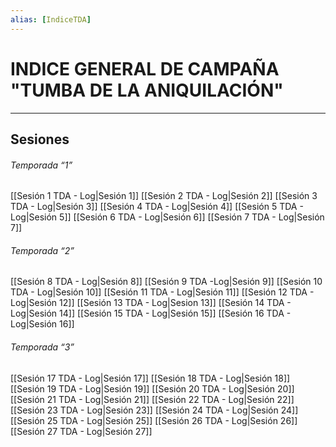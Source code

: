 ```yaml
---
alias: [IndiceTDA]
---
```


# INDICE GENERAL DE CAMPAÑA "TUMBA DE LA ANIQUILACIÓN"
---

## Sesiones
###### _Temporada “1”_
[[Sesión 1 TDA - Log|Sesión 1]]
[[Sesión 2 TDA - Log|Sesión 2]]
[[Sesión 3 TDA - Log|Sesión 3]]
[[Sesión 4 TDA - Log|Sesión 4]]
[[Sesión 5 TDA - Log|Sesión 5]]
[[Sesión 6 TDA - Log|Sesión 6]]
[[Sesión 7 TDA - Log|Sesión 7]]

###### _Temporada “2”_
[[Sesión 8 TDA - Log|Sesión 8]]
[[Sesión 9 TDA -Log|Sesión 9]]
[[Sesión 10 TDA - Log|Sesión 10]]
[[Sesión 11 TDA - Log|Sesión 11]]
[[Sesión 12 TDA - Log|Sesión 12]]
[[Sesión 13 TDA - Log|Sesion 13]]
[[Sesión 14 TDA - Log|Sesión 14]]
[[Sesión 15 TDA - Log|Sesión 15]]
[[Sesión 16 TDA - Log|Sesión 16]]

###### _Temporada “3”_
[[Sesión 17 TDA - Log|Sesión 17]]
[[Sesión 18 TDA - Log|Sesión 18]]
[[Sesión 19 TDA - Log|Sesión 19]]
[[Sesión 20 TDA - Log|Sesión 20]]
[[Sesión 21 TDA - Log|Sesión 21]]
[[Sesión 22 TDA - Log|Sesión 22]]
[[Sesión 23 TDA - Log|Sesión 23]]
[[Sesión 24 TDA  - Log|Sesión 24]]
[[Sesión 25 TDA - Log|Sesión 25]]
[[Sesión 26 TDA - Log|Sesión 26]]
[[Sesión 27 TDA - Log|Sesión 27]]
